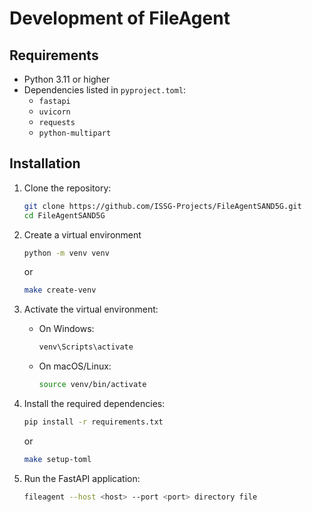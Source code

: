 # Development of FileAgent

## Requirements

- Python 3.11 or higher
- Dependencies listed in `pyproject.toml`:
  - `fastapi`
  - `uvicorn`
  - `requests`
  - `python-multipart`

## Installation

1. Clone the repository:

   ```bash
   git clone https://github.com/ISSG-Projects/FileAgentSAND5G.git
   cd FileAgentSAND5G
   ```

2. Create a virtual environment

   ```bash
   python -m venv venv
   ```

   or

   ```bash
   make create-venv
   ```

3. Activate the virtual environment:

   - On Windows:

     ```bash
     venv\Scripts\activate
     ```

   - On macOS/Linux:
     ```bash
     source venv/bin/activate
     ```

4. Install the required dependencies:

   ```bash
   pip install -r requirements.txt
   ```

   or

   ```bash
   make setup-toml
   ```

5. Run the FastAPI application:

   ```bash
   fileagent --host <host> --port <port> directory file
   ```
